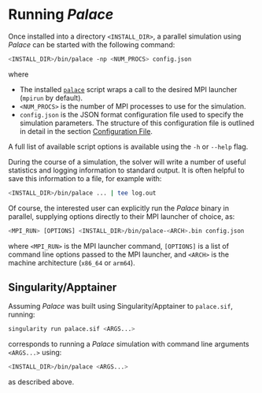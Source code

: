 <!--- Copyright Amazon.com, Inc. or its affiliates. All Rights Reserved. --->
<!--- SPDX-License-Identifier: Apache-2.0 --->

# Running *Palace*

Once installed into a directory `<INSTALL_DIR>`, a parallel simulation using *Palace* can
be started with the following command:

```bash
<INSTALL_DIR>/bin/palace -np <NUM_PROCS> config.json
```

where

  - The installed [`palace`](https://github.com/awslabs/palace/blob/main/scripts/palace)
    script wraps a call to the desired MPI launcher (`mpirun` by default).
  - `<NUM_PROCS>` is the number of MPI processes to use for the simulation.
  - `config.json` is the JSON format configuration file used to specify the simulation
    parameters. The structure of this configuration file is outlined in detail in the
    section [Configuration File](config/config.md).

A full list of available script options is available using the `-h` or `--help` flag.

During the course of a simulation, the solver will write a number of useful statistics and
logging information to standard output. It is often helpful to save this information to a
file, for example with:

```bash
<INSTALL_DIR>/bin/palace ... | tee log.out
```

Of course, the interested user can explicitly run the *Palace* binary in parallel,
supplying options directly to their MPI launcher of choice, as:

```bash
<MPI_RUN> [OPTIONS] <INSTALL_DIR>/bin/palace-<ARCH>.bin config.json
```

where `<MPI_RUN>` is the MPI launcher command, `[OPTIONS]` is a list of command line options
passed to the MPI launcher, and `<ARCH>` is the machine architecture (`x86_64` or
`arm64`).

## Singularity/Apptainer

Assuming *Palace* was built using Singularity/Apptainer to `palace.sif`, running:

```bash
singularity run palace.sif <ARGS...>
```

corresponds to running a *Palace* simulation with command line arguments `<ARGS...>` using:

```bash
<INSTALL_DIR>/bin/palace <ARGS...>
```

as described above.
